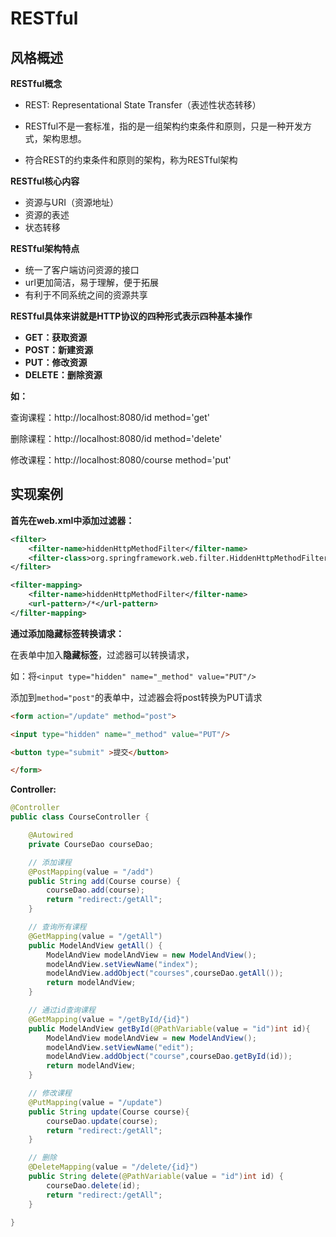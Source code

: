 # RESTful

## 风格概述

**RESTful概念**

- REST: Representational State Transfer（表述性状态转移）

- RESTful不是一套标准，指的是一组架构约束条件和原则，只是一种开发方式，架构思想。

- 符合REST的约束条件和原则的架构，称为RESTful架构

  

**RESTful核心内容**

- 资源与URI（资源地址）
- 资源的表述
- 状态转移



**RESTful架构特点**

- 统一了客户端访问资源的接口
- url更加简洁，易于理解，便于拓展
- 有利于不同系统之间的资源共享



**RESTful具体来讲就是HTTP协议的四种形式表示四种基本操作**

- **GET：获取资源**
- **POST：新建资源**
- **PUT：修改资源**
- **DELETE：删除资源**



**如：**

查询课程：http://localhost:8080/id method='get'

删除课程：http://localhost:8080/id method='delete'

修改课程：http://localhost:8080/course method='put'





## 实现案例

**首先在web.xml中添加过滤器：**

```xml
<filter>
    <filter-name>hiddenHttpMethodFilter</filter-name>
    <filter-class>org.springframework.web.filter.HiddenHttpMethodFilter</filter-class>
</filter>

<filter-mapping>
    <filter-name>hiddenHttpMethodFilter</filter-name>
    <url-pattern>/*</url-pattern>
</filter-mapping>
```



**通过添加隐藏标签转换请求：**

在表单中加入**隐藏标签**，过滤器可以转换请求，

如：将`<input type="hidden" name="_method" value="PUT"/>`

添加到`method="post"`的表单中，过滤器会将post转换为PUT请求

```html
<form action="/update" method="post">

<input type="hidden" name="_method" value="PUT"/>

<button type="submit" >提交</button>

</form>
```



**Controller:**

```java
@Controller
public class CourseController {

    @Autowired
    private CourseDao courseDao;

    // 添加课程
    @PostMapping(value = "/add")
    public String add(Course course) {
        courseDao.add(course);
        return "redirect:/getAll";
    }

    // 查询所有课程
    @GetMapping(value = "/getAll")
    public ModelAndView getAll() {
        ModelAndView modelAndView = new ModelAndView();
        modelAndView.setViewName("index");
        modelAndView.addObject("courses",courseDao.getAll());
        return modelAndView;
    }

    // 通过id查询课程
    @GetMapping(value = "/getById/{id}")
    public ModelAndView getById(@PathVariable(value = "id")int id){
        ModelAndView modelAndView = new ModelAndView();
        modelAndView.setViewName("edit");
        modelAndView.addObject("course",courseDao.getById(id));
        return modelAndView;
    }

    // 修改课程
    @PutMapping(value = "/update")
    public String update(Course course){
        courseDao.update(course);
        return "redirect:/getAll";
    }

    // 删除
    @DeleteMapping(value = "/delete/{id}")
    public String delete(@PathVariable(value = "id")int id) {
        courseDao.delete(id);
        return "redirect:/getAll";
    }

}
```



